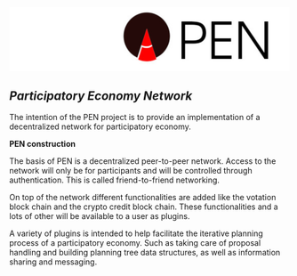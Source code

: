 ![PEN](docs/media/pen.jpg)

## *Participatory Economy Network*


The intention of the PEN project is to provide an implementation of a decentralized network for participatory economy.

**PEN construction**

The basis of PEN is a decentralized peer-to-peer network. Access to the network will only be for participants and will be controlled through authentication. This is called friend-to-friend networking.

On top of the network different functionalities are added like the votation block chain and the crypto credit block chain. These functionalities and a lots of other will be available to a user as plugins. 

A variety of plugins is intended to help facilitate the iterative planning process of a participatory economy. Such as taking care of proposal handling and building planning tree data structures, as well as information sharing and messaging.
